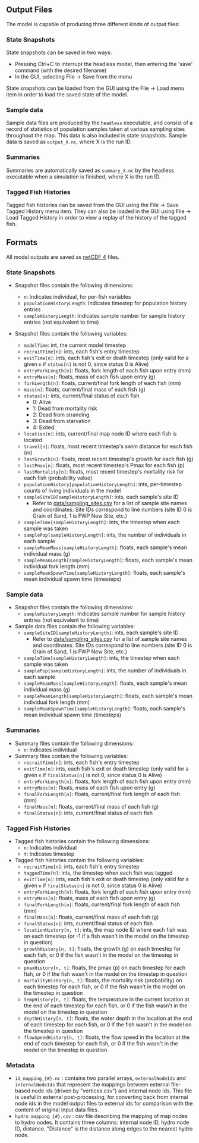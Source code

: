 
## Output Files

The model is capable of producing three different kinds of output files:

### State Snapshots

State snapshots can be saved in two ways:

- Pressing Ctrl+C to interrupt the headless model, then entering the 'save' command (with the desired filename)
- In the GUI, selecting File -> Save from the menu

State snapshots can be loaded from the GUI using the File -> Load menu item in order to load the saved state of the model.

### Sample data

Sample data files are produced by the `headless` executable, and consist of a record of statistics of population samples taken
at various sampling sites throughout the map. This data is also included in state snapshots.
Sample data is saved as `output_X.nc`, where X is the run ID.

### Summaries

Summaries are automatically saved as `summary_X.nc` by the headless executable when a simulation is finished, where X is the run ID.

### Tagged Fish Histories

Tagged fish histories can be saved from the GUI using the File -> Save Tagged History menu item. They can also be loaded in the GUI using File -> Load Tagged History in order to view a replay of the history of the tagged fish.

## Formats

All model outputs are saved as [netCDF 4](https://www.unidata.ucar.edu/software/netcdf/) files.

### State Snapshots

- Snapshot files contain the following dimensions:
    - `n`: Indicates individual, for per-fish variables
    - `populationHistoryLength`: Indicates timestep for population history entries
    - `sampleHistoryLength`: Indicates sample number for sample history entries (not equivalent to time)

- Snapshot files contain the following variables:
    - `modelTime`: int, the current model timestep
    - `recruitTime[n]`: ints, each fish's entry timestep
    - `exitTime[n]`: ints, each fish's exit or death timestep (only valid for a given `n` if `status[n]` is not 0, since status 0 is Alive)
    - `entryForkLength[n]`: floats, fork length of each fish upon entry (mm)
    - `entryMass[n]`: floats, mass of each fish upon entry (g)
    - `forkLength[n]`: floats, current/final fork length of each fish (mm)
    - `mass[n]`: floats, current/final mass of each fish (g)
    - `status[n]`: ints, current/final status of each fish
        - 0: Alive
        - 1: Dead from mortality risk
        - 2: Dead from stranding
        - 3: Dead from starvation
        - 4: Exited
    - `location[n]`: ints, current/final map node ID where each fish is located
    - `travel[n]`: floats, most recent timestep's swim distance for each fish (m)
    - `lastGrowth[n]`: floats, most recent timestep's growth for each fish (g)
    - `lastPmax[n]`: floats, most recent timestep's Pmax for each fish (p)
    - `lastMortality[n]`: floats, most recent timestep's mortality risk for each fish (probability value)
    - `populationHistory[populationHistoryLength]`: ints, per-timestep counts of living individuals in the model
    - `sampleSiteID[sampleHistoryLength]`: ints, each sample's site ID
        - Refer to [data/sampling_sites.csv](data/sampling_sites.csv) for a list of sample site names and coordinates. Site IDs correspond to line numbers (site ID 0 is Grain of Sand, 1 is FWP New Site, etc.)
    - `sampleTime[sampleHistoryLength]`: ints, the timestep when each sample was taken
    - `samplePop[sampleHistoryLength]`: ints, the number of individuals in each sample
    - `sampleMeanMass[sampleHistoryLength]`: floats, each sample's mean individual mass (g)
    - `sampleMeanLength[sampleHistoryLength]`: floats, each sample's mean individual fork length (mm)
    - `sampleMeanSpawnTime[sampleHistoryLength]`: floats, each sample's mean individual spawn time (timesteps)

### Sample data

- Snapshot files contain the following dimensions:
    - `sampleHistoryLength`: Indicates sample number for sample history entries (not equivalent to time)
- Sample data files contain the following variables:
    - `sampleSiteID[sampleHistoryLength]`: ints, each sample's site ID
        - Refer to [data/sampling_sites.csv](data/sampling_sites.csv) for a list of sample site names and coordinates. Site IDs correspond to line numbers (site ID 0 is Grain of Sand, 1 is FWP New Site, etc.)
    - `sampleTime[sampleHistoryLength]`: ints, the timestep when each sample was taken
    - `samplePop[sampleHistoryLength]`: ints, the number of individuals in each sample
    - `sampleMeanMass[sampleHistoryLength]`: floats, each sample's mean individual mass (g)
    - `sampleMeanLength[sampleHistoryLength]`: floats, each sample's mean individual fork length (mm)
    - `sampleMeanSpawnTime[sampleHistoryLength]`: floats, each sample's mean individual spawn time (timesteps)

### Summaries

- Summary files contain the following dimensions:
    - `n`: Indicates individual
- Summary files contain the following variables:
    - `recruitTime[n]`: ints, each fish's entry timestep
    - `exitTime[n]`: ints, each fish's exit or death timestep (only valid for a given `n` if `finalStatus[n]` is not 0, since status 0 is Alive)
    - `entryForkLength[n]`: floats, fork length of each fish upon entry (mm)
    - `entryMass[n]`: floats, mass of each fish upon entry (g)
    - `finalForkLength[n]`: floats, current/final fork length of each fish (mm)
    - `finalMass[n]`: floats, current/final mass of each fish (g)
    - `finalStatus[n]`: ints, current/final status of each fish

### Tagged Fish Histories

- Tagged fish histories contain the following dimensions:
    - `n`: Indicates individual
    - `t`: Indicates timestep
- Tagged fish histories contain the following variables:
    - `recruitTime[n]`: ints, each fish's entry timestep
    - `taggedTime[n]`: ints, the timestep when each fish was tagged
    - `exitTime[n]`: ints, each fish's exit or death timestep (only valid for a given `n` if `finalStatus[n]` is not 0, since status 0 is Alive)
    - `entryForkLength[n]`: floats, fork length of each fish upon entry (mm)
    - `entryMass[n]`: floats, mass of each fish upon entry (g)
    - `finalForkLength[n]`: floats, current/final fork length of each fish (mm)
    - `finalMass[n]`: floats, current/final mass of each fish (g)
    - `finalStatus[n]`: ints, current/final status of each fish
    - `locationHistory[n, t]`: ints, the map node ID where each fish was on each timestep (or -1 if a fish wasn't in the model on the timestep in question)
    - `growthHistory[n, t]`: floats, the growth (g) on each timestep for each fish, or 0 if the fish wasn't in the model on the timestep in question
    - `pmaxHistory[n, t]`: floats, the pmax (p) on each timestep for each fish, or 0 if the fish wasn't in the model on the timestep in question
    - `mortalityHistory[n, t]`: floats, the mortality risk (probability) on each timestep for each fish, or 0 if the fish wasn't in the model on the timestep in question
    - `tempHistory[n, t]`: floats, the temperature in the current location at the end of each timestep for each fish, or 0 if the fish wasn't in the model on the timestep in question
    - `depthHistory[n, t]`: floats, the water depth in the location at the end of each timestep for each fish, or 0 if the fish wasn't in the model on the timestep in question
    - `flowSpeedHistory[n, t]`: floats, the flow speed in the location at the end of each timestep for each fish, or 0 if the fish wasn't in the model on the timestep in question
  
### Metadata

- `id_mapping_{#}.nc` : contains two parallel arrays, `externalNodeIds` and `internalNodeIds`
  that represent the mappings between external file-based node ids (driven by "vertices.csv") and internal node ids.
  This file is useful in external post-processing, for converting back from internal node ids in the model output
  files to external ids for comparison with the content of original input data files.
- `hydro_mapping_{#}.csv` : csv file describing the mapping of map nodes to hydro nodes. It contains three columns: internal node ID, hydro node ID, distance. 
  "Distance" is the distance along edges to the nearest hydro node.